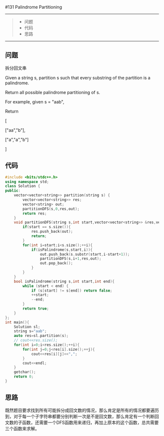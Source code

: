#131 Palindrome Partitioning

---

> * 问题
> * 代码
> * 思路

---

## 问题

拆分回文串

Given a string s, partition s such that every substring of the partition is a palindrome.

Return all possible palindrome partitioning of s.

For example, given s = "aab",

Return

[

["aa","b"],

["a","a","b"]

]

## 代码

```c++
#include <bits/stdc++.h>
using namespace std;
class Solution {
public:
    vector<vector<string>> partition(string s) {
        vector<vector<string>> res;
        vector<string> out;
        partitionDFS(s,0,res,out);
        return res;
    }
    void partitionDFS(string s,int start,vector<vector<string>> &res,vector<string> &out){
        if(start == s.size()){
            res.push_back(out);
            return;
        }
        for(int i=start;i<s.size();++i){
            if(isPalindrome(s,start,i)){
                out.push_back(s.substr(start,i-start+1));
                partitionDFS(s,i+1,res,out);
                out.pop_back();
            } 
        }
    }
    bool isPalindrome(string s,int start,int end){
        while (start < end) {
            if (s[start] != s[end]) return false;
            ++start;
            --end;
        }
        return true;
    }
};
int main(){
    Solution sl;
    string s="aab";
    auto res=sl.partition(s);
    // cout<<res.size();
    for(int i=0;i<res.size();++i){
        for(int j=0;j<res[i].size();++j){
            cout<<res[i][j]<<",";
        }
        cout<<endl;
    }
    getchar();
    return 0;
}
```

## 思路

既然题目要求找到所有可能拆分成回文数的情况，那么肯定是所有的情况都要遍历到，对于每一个子字符串都要分别判断一次是不是回文数，那么肯定有一个判断回文数的子函数，还需要一个DFS函数用来递归，再加上原本的这个函数，总共需要三个函数来求解。